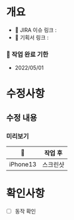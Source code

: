 # 개요
<!-- PR과 관련된 링크 추가. -->
- 🔗  JIRA 이슈 링크 : 
- 📝  기획서 링크 : 

### 📌 작업 완료 기한
- 2022/05/01

# 수정사항

## 수정 내용
<!-- 수정된 코드/UI에 대해서. -->

### 미리보기
<!-- 작업 후 UI 수정된 UI -->
📱|작업 후
---|---
iPhone13|스크린샷

# 확인사항
<!-- 동작, 화면 표시 등 필요가 있을 경우 작성합니다. -->
- [ ] 동작 확인 
